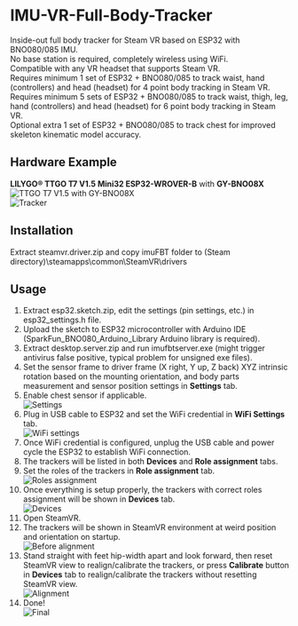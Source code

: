 # IMU-VR-Full-Body-Tracker
 Inside-out full body tracker for Steam VR based on ESP32 with BNO080/085 IMU.  
 No base station is required, completely wireless using WiFi.  
 Compatible with any VR headset that supports Steam VR.  
 Requires minimum 1 set of ESP32 + BNO080/085 to track waist, hand (controllers) and head (headset) for 4 point body tracking in Steam VR.  
 Requires minimum 5 sets of ESP32 + BNO080/085 to track waist, thigh, leg, hand (controllers) and head (headset) for 6 point body tracking in Steam VR.  
 Optional extra 1 set of ESP32 + BNO080/085 to track chest for improved skeleton kinematic model accuracy.  
 
## Hardware Example
 **LILYGO® TTGO T7 V1.5 Mini32 ESP32-WROVER-B** with **GY-BNO08X**  
 ![TTGO T7 V1.5 with GY-BNO08X](<img src="media/ttgo-t7-v1.5_gy-bno08x.jpg" width="375" height="500">)  
 ![Tracker](<img src="media/tracker.jpg" width="375" height="500">)  
 
## Installation
 Extract steamvr.driver.zip and copy imuFBT folder to (Steam directory)\steamapps\common\SteamVR\drivers  
 
## Usage
 1. Extract esp32.sketch.zip, edit the settings (pin settings, etc.) in esp32_settings.h file.  
 2. Upload the sketch to ESP32 microcontroller with Arduino IDE (SparkFun_BNO080_Arduino_Library Arduino library is required).  
 3. Extract desktop.server.zip and run imufbtserver.exe (might trigger antivirus false positive, typical problem for unsigned exe files).  
 4. Set the sensor frame to driver frame (X right, Y up, Z back) XYZ intrinsic rotation based on the mounting orientation, and body parts measurement and sensor position settings in **Settings** tab.  
 5. Enable chest sensor if applicable.  
 ![Settings](<img src="media/desktop_app_settings.png" width="246" height="300">)  
 6. Plug in USB cable to ESP32 and set the WiFi credential in **WiFi Settings** tab.  
 ![WiFi settings](<img src="media/desktop_app_wifi_settings.png " width="246" height="300">)  
 7. Once WiFi credential is configured, unplug the USB cable and power cycle the ESP32 to establish WiFi connection.  
 8. The trackers will be listed in both **Devices** and **Role assignment** tabs.  
 9. Set the roles of the trackers in **Role assignment** tab.  
 ![Roles assignment](<img src="media/desktop_app_choose_role.png" width="246" height="300">)  
 10. Once everything is setup properly, the trackers with correct roles assignment will be shown in **Devices** tab.  
 ![Devices](<img src="media/desktop_app_devices_list.png" width="246" height="300">)  
 11. Open SteamVR.  
 12. The trackers will be shown in SteamVR environment at weird position and orientation on startup.  
 ![Before alignment](<img src="media/steamvr_sensors_not_aligned.png" width="500" height="500">)  
 13. Stand straight with feet hip-width apart and look forward, then reset SteamVR view to realign/calibrate the trackers, or press **Calibrate** button in **Devices** tab to realign/calibrate the trackers without resetting SteamVR view.  
 ![Alignment](<img src="media/steamvr_sensors_alignment.gif" width="500" height="500">)  
 14. Done!  
 ![Final](<img src="media/final_result.gif" width="500" height="280">)  
 
 
 